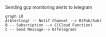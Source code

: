 Sending gcp monitoring alerts to telegram

```mermaid
graph LR
A(Alerting) -- Notif Channel --> B(Pub/Sub)
B -- Subscription --> C(Cloud Function)
C -- Send Message--> D(Telegram)
```